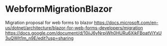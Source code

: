 # WebformMigrationBlazor
Migration proposal for web forms to blazor 
https://docs.microsoft.com/en-us/dotnet/architecture/blazor-for-web-forms-developers/migration
https://docs.google.com/document/d/10iiJ6yNrpjWh0HURu6XjkFBoatViYxU3uQWIt1m_n9E/edit?usp=sharing
